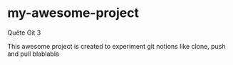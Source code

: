 # my-awesome-project
Quête Git 3

This awesome project is created to experiment git notions like clone, push and pull
blablabla

